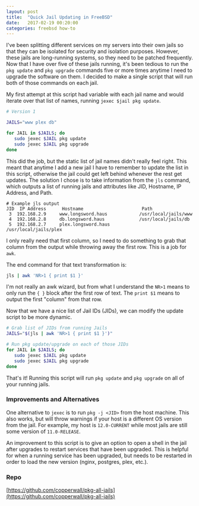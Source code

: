 ```yaml
---
layout: post
title:  "Quick Jail Updating in FreeBSD"
date:   2017-02-19 00:20:00
categories: freebsd how-to
---
```


I've been splitting different services on my servers into their own jails so that they can be isolated for security and isolation purposes. However, these jails are long-running systems, so they need to be patched frequently. Now that I have over five of these jails running, it's been tedious to run the `pkg update` and `pkg upgrade` commands five or more times anytime I need to upgrade the software on them. I decided to make a single script that will run both of those commands on each jail.

My first attempt at this script had variable with each jail name and would iterate over that list of names, running `jexec $jail pkg update`.

~~~sh
# Version 1

JAILS="www plex db"

for JAIL in $JAILS; do
   sudo jexec $JAIL pkg update
   sudo jexec $JAIL pkg upgrade
done
~~~

This did the job, but the static list of jail names didn't really feel right. This meant that anytime I add a new jail I have to remember to update the list in this script, otherwise the jail could get left behind whenever the rest get updates. The solution I chose is to take information from the `jls` command, which outputs a list of running jails and attributes like JID, Hostname, IP Address, and Path.

~~~
# Example jls output
JID  IP Address      Hostname                      Path
 3  192.168.2.9     www.longsword.haus            /usr/local/jails/www
 4  192.168.2.8     db.longsword.haus             /usr/local/jails/db
 5  192.168.2.7     plex.longsword.haus           /usr/local/jails/plex
~~~

I only really need that first column, so I need to do something to grab that column from the output while throwing away the first row. This is a job for `awk`.

The end command for that text transformation is:

~~~sh
jls | awk 'NR>1 { print $1 }'
~~~

I'm not really an awk wizard, but from what I understand the `NR>1` means to only run the `{ }` block after the first row of text. The `print $1` means to output the first "column" from that row.

Now that we have a nice list of Jail IDs (JIDs), we can modify the update script to be more dynamic.

~~~sh
# Grab list of JIDs from running Jails
JAILS="$(jls | awk 'NR>1 { print $1 }')"

# Run pkg update/upgrade on each of those JIDs
for JAIL in $JAILS; do
   sudo jexec $JAIL pkg update
   sudo jexec $JAIL pkg upgrade
done
~~~


That's it! Running this script will run `pkg update` and `pkg upgrade` on all of your running jails.

### Improvements and Alternatives

One alternative to `jexec` is to run `pkg -j <JID>` from the host machine. This also works, but will throw warnings if your host is a different OS version from the jail. For example, my host is `12.0-CURRENT` while most jails are still some version of `11.0-RELEASE`.

An improvement to this script is to give an option to open a shell in the jail after upgrades to restart services that have been upgraded. This is helpful for when a running service has been upgraded, but needs to be restarted in order to load the new version (nginx, postgres, plex, etc.).

### Repo
[https://github.com/copperwall/pkg-all-jails](https://github.com/copperwall/pkg-all-jails)
